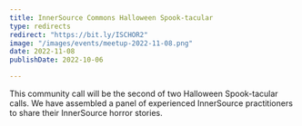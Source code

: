 ```yaml
---
title: InnerSource Commons Halloween Spook-tacular
type: redirects
redirect: "https://bit.ly/ISCHOR2"
image: "/images/events/meetup-2022-11-08.png"
date: 2022-11-08
publishDate: 2022-10-06

---
```


This community call will be the second of two Halloween Spook-tacular calls. We have assembled a panel of experienced InnerSource practitioners to share their InnerSource horror stories. 
